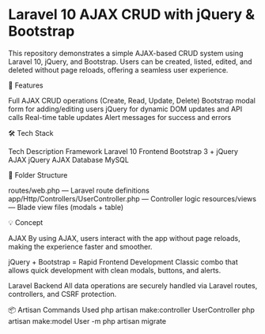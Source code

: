 # Laravel 10 AJAX CRUD with jQuery & Bootstrap
This repository demonstrates a simple AJAX-based CRUD system using Laravel 10, jQuery, and Bootstrap. Users can be created, listed, edited, and deleted without page reloads, offering a seamless user experience.

🚀 Features

Full AJAX CRUD operations (Create, Read, Update, Delete)
Bootstrap modal form for adding/editing users
jQuery for dynamic DOM updates and API calls
Real-time table updates
Alert messages for success and errors

🛠️ Tech Stack

Tech	Description
Framework	Laravel 10
Frontend	Bootstrap 3 + jQuery
AJAX	    jQuery AJAX
Database	MySQL

📁 Folder Structure

routes/web.php — Laravel route definitions
app/Http/Controllers/UserController.php — Controller logic
resources/views — Blade view files (modals + table)

💡 Concept

AJAX
By using AJAX, users interact with the app without page reloads, making the experience faster and smoother.

jQuery + Bootstrap = Rapid Frontend Development
Classic combo that allows quick development with clean modals, buttons, and alerts.

Laravel Backend
All data operations are securely handled via Laravel routes, controllers, and CSRF protection.

📦 Artisan Commands Used
php artisan make:controller UserController
php artisan make:model User -m
php artisan migrate
